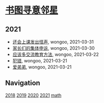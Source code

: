 # [书图寻意邻星](https://wongoo.gitee.io/sons)

## 2021
* [还会上课发出怪声](/shutu/2021/2021-03-31-diary), wongoo, 2021-03-31
* [家长们的集体申诉](/shutu/2021/2021-03-30-meet-parents-of-classmates), wongoo, 2021-03-30
* [应该多交流教育方法](/shutu/2021/2021-03-22-should-exchange-teach-method), wongoo, 2021-03-22
* [犯错](/shutu/2021/2021-03-21-mistakes), wongoo, 2021-03-21
* [爱弟弟](/shutu/2021/2021-03-21-love-brother), wongoo, 2021-03-21

## Navigation
[2018](/shutu/2018/)
[2019](/shutu/2019/)
[2020](/shutu/2020/)
[2021](/shutu/2021/)
[math](/shutu/math/)
